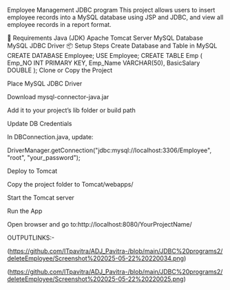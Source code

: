 Employee Management JDBC program
This project allows users to insert employee records into a MySQL database using JSP and JDBC, and view all employee records in a report format.

🔧 Requirements
Java (JDK)
Apache Tomcat Server
MySQL Database
MySQL JDBC Driver
📦 Setup Steps
Create Database and Table in MySQL
CREATE DATABASE Employee;
USE Employee;
CREATE TABLE Emp (
    Emp_NO INT PRIMARY KEY,
    Emp_Name VARCHAR(50),
    BasicSalary DOUBLE
);
Clone or Copy the Project

Place MySQL JDBC Driver

Download mysql-connector-java.jar

Add it to your project’s lib folder or build path

Update DB Credentials

In DBConnection.java, update:

DriverManager.getConnection("jdbc:mysql://localhost:3306/Employee", "root", "your_password");

Deploy to Tomcat

Copy the project folder to Tomcat/webapps/

Start the Tomcat server

Run the App

Open browser and go to:http://localhost:8080/YourProjectName/

OUTPUTLINKS:-

(https://github.com/ITpavitra/ADJ_Pavitra-/blob/main/JDBC%20programs2/deleteEmployee/Screenshot%202025-05-22%20220034.png)

(https://github.com/ITpavitra/ADJ_Pavitra-/blob/main/JDBC%20programs2/deleteEmployee/Screenshot%202025-05-22%20220025.png)





